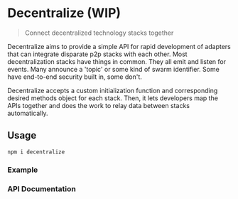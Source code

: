 # Decentralize (WIP)
> Connect decentralized technology stacks together

Decentralize aims to provide a simple API for rapid development of adapters that can integrate disparate p2p stacks with each other. Most decentralization stacks have things in common. They all emit and listen for events. Many announce a 'topic' or some kind of swarm identifier. Some have end-to-end security built in, some don't.

Decentralize accepts a custom initialization function and corresponding desired methods object for each stack. Then, it lets developers map the APIs together and does the work to relay data between stacks automatically.

## Usage
`npm i decentralize`

### Example

### API Documentation
#### 


